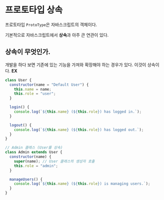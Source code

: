 # 프로토타입 상속
프로토타입 `ProtoType`은 자바스크립트의 객체이다.

기본적으로 자바스크립트에서 **상속**과 아주 큰 연관이 있다.

## 상속이 무엇인가.
개발을 하다 보면 기존에 있는 기능을 가져와 확장해야 하는 경우가 있다. 이것이 상속이다.
**EX**
```js
class User {
  constructor(name = "Default User") {
    this.name = name;
    this.role = "user";
  }

  login() {
    console.log(`${this.name} (${this.role}) has logged in.`);
  }

  logout() {
    console.log(`${this.name} (${this.role}) has logged out.`);
  }
}

// Admin 클래스 (User를 상속)
class Admin extends User {
  constructor(name) {
    super(name); // User 클래스의 생성자 호출
    this.role = "admin";
  }

  manageUsers() {
    console.log(`${this.name} (${this.role}) is managing users.`);
  }
}
```
